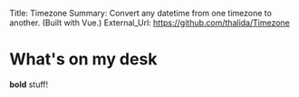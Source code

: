 Title:          Timezone
Summary:        Convert any datetime from one timezone to another. (Built with Vue.)
External_Url:   https://github.com/thalida/Timezone

# What's on my desk
**bold** stuff!
